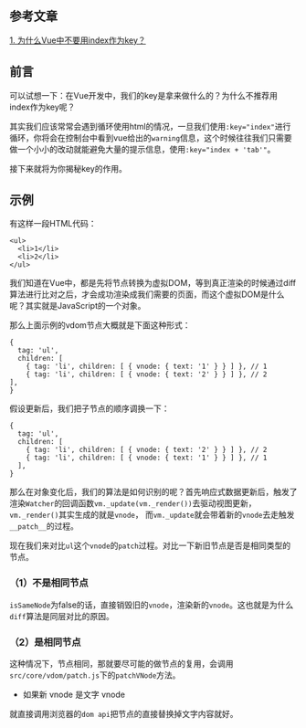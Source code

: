 ## 参考文章
[1. 为什么Vue中不要用index作为key？](https://juejin.cn/post/6844904113587634184)

## 前言
可以试想一下：在Vue开发中，我们的key是拿来做什么的？为什么不推荐用index作为key呢？

其实我们应该常常会遇到循环使用html的情况，一旦我们使用`:key="index"`进行循环，你将会在控制台中看到vue给出的`warning`信息，这个时候往往我们只需要做一个小小的改动就能避免大量的提示信息，使用`:key="index + 'tab'"`。

接下来就将为你揭秘key的作用。

## 示例
有这样一段HTML代码：
```
<ul>
  <li>1</li>
  <li>2</li>
</ul>
```
我们知道在Vue中，都是先将节点转换为虚拟DOM，等到真正渲染的时候通过diff算法进行比对之后，才会成功渲染成我们需要的页面，而这个虚拟DOM是什么呢？其实就是JavaScript的一个对象。

那么上面示例的vdom节点大概就是下面这种形式：
```
{
  tag: 'ul',
  children: [
    { tag: 'li', children: [ { vnode: { text: '1' } } ] }, // 1
    { tag: 'li', children: [ { vnode: { text: '2' } } ] }, // 2
],
}
```
假设更新后，我们把子节点的顺序调换一下：

```
{
  tag: 'ul',
  children: [
    { tag: 'li', children: [ { vnode: { text: '2' } } ] }, // 2
    { tag: 'li', children: [ { vnode: { text: '1' } } ] }, // 1
  ],
}
```
那么在对象变化后，我们的算法是如何识别的呢？首先响应式数据更新后，触发了渲染`Watcher`的回调函数`vm._update(vm._render())`去驱动视图更新，`vm._render()`其实生成的就是`vnode`， 而`vm._update`就会带着新的`vnode`去走触发`__patch__`的过程。

现在我们来对比`ul`这个`vnode`的`patch`过程。对比一下新旧节点是否是相同类型的节点。

### （1）不是相同节点

`isSameNode`为false的话，直接销毁旧的`vnode`，渲染新的`vnode`。这也就是为什么`diff`算法是同层对比的原因。

### （2）是相同节点

这种情况下，节点相同，那就要尽可能的做节点的复用，会调用`src/core/vdom/patch.js`下的`patchVNode`方法。

- 如果新 vnode 是文字 vnode

就直接调用浏览器的`dom api`把节点的直接替换掉文字内容就好。





